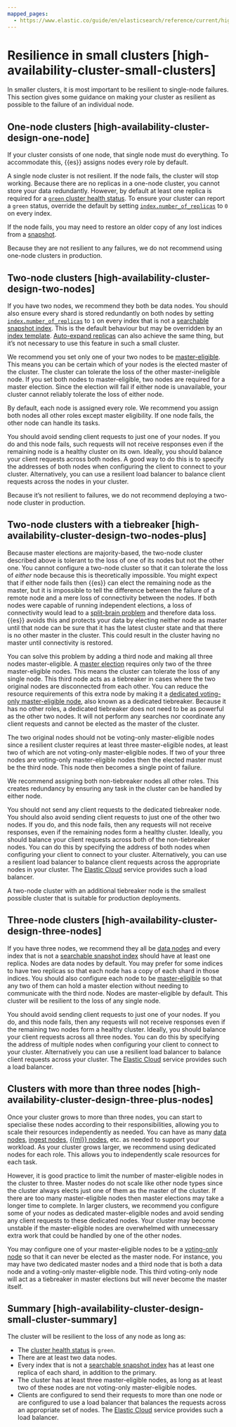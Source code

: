 ```yaml
---
mapped_pages:
  - https://www.elastic.co/guide/en/elasticsearch/reference/current/high-availability-cluster-small-clusters.html
---
```


# Resilience in small clusters [high-availability-cluster-small-clusters]

In smaller clusters, it is most important to be resilient to single-node failures. This section gives some guidance on making your cluster as resilient as possible to the failure of an individual node.

## One-node clusters [high-availability-cluster-design-one-node]

If your cluster consists of one node, that single node must do everything. To accommodate this, {{es}} assigns nodes every role by default.

A single node cluster is not resilient. If the node fails, the cluster will stop working. Because there are no replicas in a one-node cluster, you cannot store your data redundantly. However, by default at least one replica is required for a [`green` cluster health status](https://www.elastic.co/docs/api/doc/elasticsearch/operation/operation-cluster-health). To ensure your cluster can report a `green` status, override the default by setting [`index.number_of_replicas`](asciidocalypse://docs/elasticsearch/docs/reference/elasticsearch/index-settings/index.md#dynamic-index-settings) to `0` on every index.

If the node fails, you may need to restore an older copy of any lost indices from a [snapshot](../../tools/snapshot-and-restore.md).

Because they are not resilient to any failures, we do not recommend using one-node clusters in production.


## Two-node clusters [high-availability-cluster-design-two-nodes]

If you have two nodes, we recommend they both be data nodes. You should also ensure every shard is stored redundantly on both nodes by setting [`index.number_of_replicas`](asciidocalypse://docs/elasticsearch/docs/reference/elasticsearch/index-settings/index.md#dynamic-index-settings) to `1` on every index that is not a [searchable snapshot index](../../tools/snapshot-and-restore/searchable-snapshots.md). This is the default behaviour but may be overridden by an [index template](../../../manage-data/data-store/templates.md). [Auto-expand replicas](asciidocalypse://docs/elasticsearch/docs/reference/elasticsearch/index-settings/index.md#dynamic-index-settings) can also achieve the same thing, but it’s not necessary to use this feature in such a small cluster.

We recommend you set only one of your two nodes to be [master-eligible](../../distributed-architecture/clusters-nodes-shards/node-roles.md#master-node-role). This means you can be certain which of your nodes is the elected master of the cluster. The cluster can tolerate the loss of the other master-ineligible node. If you set both nodes to master-eligible, two nodes are required for a master election. Since the election will fail if either node is unavailable, your cluster cannot reliably tolerate the loss of either node.

By default, each node is assigned every role. We recommend you assign both nodes all other roles except master eligibility. If one node fails, the other node can handle its tasks.

You should avoid sending client requests to just one of your nodes. If you do and this node fails, such requests will not receive responses even if the remaining node is a healthy cluster on its own. Ideally, you should balance your client requests across both nodes. A good way to do this is to specify the addresses of both nodes when configuring the client to connect to your cluster. Alternatively, you can use a resilient load balancer to balance client requests across the nodes in your cluster.

Because it’s not resilient to failures, we do not recommend deploying a two-node cluster in production.


## Two-node clusters with a tiebreaker [high-availability-cluster-design-two-nodes-plus]

Because master elections are majority-based, the two-node cluster described above is tolerant to the loss of one of its nodes but not the other one. You cannot configure a two-node cluster so that it can tolerate the loss of *either* node because this is theoretically impossible. You might expect that if either node fails then {{es}} can elect the remaining node as the master, but it is impossible to tell the difference between the failure of a remote node and a mere loss of connectivity between the nodes. If both nodes were capable of running independent elections, a loss of connectivity would lead to a [split-brain problem](https://en.wikipedia.org/wiki/Split-brain_(computing)) and therefore data loss. {{es}} avoids this and protects your data by electing neither node as master until that node can be sure that it has the latest cluster state and that there is no other master in the cluster. This could result in the cluster having no master until connectivity is restored.

You can solve this problem by adding a third node and making all three nodes master-eligible. A [master election](../../distributed-architecture/discovery-cluster-formation/modules-discovery-quorums.md) requires only two of the three master-eligible nodes. This means the cluster can tolerate the loss of any single node. This third node acts as a tiebreaker in cases where the two original nodes are disconnected from each other. You can reduce the resource requirements of this extra node by making it a [dedicated voting-only master-eligible node](../../distributed-architecture/clusters-nodes-shards/node-roles.md#voting-only-node), also known as a dedicated tiebreaker. Because it has no other roles, a dedicated tiebreaker does not need to be as powerful as the other two nodes. It will not perform any searches nor coordinate any client requests and cannot be elected as the master of the cluster.

The two original nodes should not be voting-only master-eligible nodes since a resilient cluster requires at least three master-eligible nodes, at least two of which are not voting-only master-eligible nodes. If two of your three nodes are voting-only master-eligible nodes then the elected master must be the third node. This node then becomes a single point of failure.

We recommend assigning both non-tiebreaker nodes all other roles. This creates redundancy by ensuring any task in the cluster can be handled by either node.

You should not send any client requests to the dedicated tiebreaker node. You should also avoid sending client requests to just one of the other two nodes. If you do, and this node fails, then any requests will not receive responses, even if the remaining nodes form a healthy cluster. Ideally, you should balance your client requests across both of the non-tiebreaker nodes. You can do this by specifying the address of both nodes when configuring your client to connect to your cluster. Alternatively, you can use a resilient load balancer to balance client requests across the appropriate nodes in your cluster. The [Elastic Cloud](https://cloud.elastic.co/registration?page=docs&placement=docs-body) service provides such a load balancer.

A two-node cluster with an additional tiebreaker node is the smallest possible cluster that is suitable for production deployments.


## Three-node clusters [high-availability-cluster-design-three-nodes]

If you have three nodes, we recommend they all be [data nodes](../../distributed-architecture/clusters-nodes-shards/node-roles.md#data-node-role) and every index that is not a [searchable snapshot index](../../tools/snapshot-and-restore/searchable-snapshots.md) should have at least one replica. Nodes are data nodes by default. You may prefer for some indices to have two replicas so that each node has a copy of each shard in those indices. You should also configure each node to be [master-eligible](../../distributed-architecture/clusters-nodes-shards/node-roles.md#master-node-role) so that any two of them can hold a master election without needing to communicate with the third node. Nodes are master-eligible by default. This cluster will be resilient to the loss of any single node.

You should avoid sending client requests to just one of your nodes. If you do, and this node fails, then any requests will not receive responses even if the remaining two nodes form a healthy cluster. Ideally, you should balance your client requests across all three nodes. You can do this by specifying the address of multiple nodes when configuring your client to connect to your cluster. Alternatively you can use a resilient load balancer to balance client requests across your cluster. The [Elastic Cloud](https://cloud.elastic.co/registration?page=docs&placement=docs-body) service provides such a load balancer.


## Clusters with more than three nodes [high-availability-cluster-design-three-plus-nodes]

Once your cluster grows to more than three nodes, you can start to specialise these nodes according to their responsibilities, allowing you to scale their resources independently as needed. You can have as many [data nodes](../../distributed-architecture/clusters-nodes-shards/node-roles.md#data-node-role), [ingest nodes](../../../manage-data/ingest/transform-enrich/ingest-pipelines.md), [{{ml}} nodes](../../distributed-architecture/clusters-nodes-shards/node-roles.md#ml-node-role), etc. as needed to support your workload. As your cluster grows larger, we recommend using dedicated nodes for each role. This allows you to independently scale resources for each task.

However, it is good practice to limit the number of master-eligible nodes in the cluster to three. Master nodes do not scale like other node types since the cluster always elects just one of them as the master of the cluster. If there are too many master-eligible nodes then master elections may take a longer time to complete. In larger clusters, we recommend you configure some of your nodes as dedicated master-eligible nodes and avoid sending any client requests to these dedicated nodes. Your cluster may become unstable if the master-eligible nodes are overwhelmed with unnecessary extra work that could be handled by one of the other nodes.

You may configure one of your master-eligible nodes to be a [voting-only node](../../distributed-architecture/clusters-nodes-shards/node-roles.md#voting-only-node) so that it can never be elected as the master node. For instance, you may have two dedicated master nodes and a third node that is both a data node and a voting-only master-eligible node. This third voting-only node will act as a tiebreaker in master elections but will never become the master itself.


## Summary [high-availability-cluster-design-small-cluster-summary]

The cluster will be resilient to the loss of any node as long as:

* The [cluster health status](https://www.elastic.co/docs/api/doc/elasticsearch/operation/operation-cluster-health) is `green`.
* There are at least two data nodes.
* Every index that is not a [searchable snapshot index](../../tools/snapshot-and-restore/searchable-snapshots.md) has at least one replica of each shard, in addition to the primary.
* The cluster has at least three master-eligible nodes, as long as at least two of these nodes are not voting-only master-eligible nodes.
* Clients are configured to send their requests to more than one node or are configured to use a load balancer that balances the requests across an appropriate set of nodes. The [Elastic Cloud](https://cloud.elastic.co/registration?page=docs&placement=docs-body) service provides such a load balancer.


